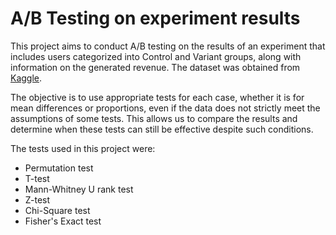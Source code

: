 # A/B Testing on experiment results
This project aims to conduct A/B testing on the results of an experiment that includes users categorized into Control and Variant groups, along with information on the generated revenue. The dataset was obtained from [Kaggle](https://www.kaggle.com/datasets/sergylog/ab-test-data?datasetId=2479030&sortBy=voteCount).

The objective is to use appropriate tests for each case, whether it is for mean differences or proportions, even if the data does not strictly meet the assumptions of some tests. This allows us to compare the results and determine when these tests can still be effective despite such conditions.

The tests used in this project were:

- Permutation test
- T-test
- Mann-Whitney U rank test
- Z-test
- Chi-Square test
- Fisher's Exact test
